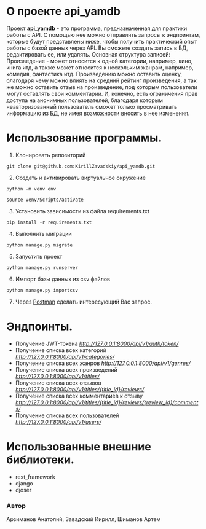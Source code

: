 # О проекте api_yamdb 
Проект **api_yamdb** - это программа, предназначенная для практики работы с API. С помощью нее можно отправлять запросы к эндпоинтам, которые будут представлены ниже, чтобы получить практический опыт работы с базой данных через API. Вы сможете создать запись в БД, редактировать ее, или удалять. Основная структура записей: Произведение - может относится к одной категории, например, кино, книга итд, а также может относится к нескольким жанрам, например, комедия, фантастика итд. Произведению можно оставить оценку, благодаря чему можно влиять на средний рейтинг произведения, а так же можно оставить отзыв на произведение, под которым пользователи могут оставлять свои комментарии. И, конечно, есть ограничения прав доступа на анонимных пользователей, благодаря которым неавторизованный пользователь сможет только просматривать информацию из БД, не имея возможности вносить в нее изменения. 
 
# Использование программы. 
1. Клонировать репозиторий 
```` 
git clone git@github.com:KirillZavadskiy/api_yamdb.git
```` 
2. Cоздать и активировать виртуальное окружение 
```` 
python -m venv env 
```` 
```` 
source venv/Scripts/activate 
```` 
3. Установить зависимости из файла requirements.txt 
```` 
pip install -r requirements.txt 
```` 
4. Выполнить миграции 
```` 
python manage.py migrate 
```` 
5. Запустить проект 
```` 
python manage.py runserver 
```` 
6. Импорт базы данных из csv файлов 
```` 
python manage.py importcsv 
```` 
7. Через [Postman](https://www.postman.com/downloads/) сделать интересующий Вас запрос. 
 
# Эндпоинты. 
- Получение JWT-токена *http://127.0.0.1:8000/api/v1/auth/token/* 
- Получение списка всех категорий *http://127.0.0.1:8000/api/v1/categories/* 
- Получение списка всех жанров *http://127.0.0.1:8000/api/v1/genres/* 
- Получение списка всех произведений *http://127.0.0.1:8000/api/v1/titles/* 
- Получение списка всех отзывов *http://127.0.0.1:8000/api/v1/titles/{title_id}/reviews/* 
- Получение списка всех комментариев к отзыву *http://127.0.0.1:8000/api/v1/titles/{title_id}/reviews/{review_id}/comments/*  
- Получение списка всех пользователей *http://127.0.0.1:8000/api/v1/users/*

# Использованные внешние библиотеки. 
- rest_framework 
- django 
- djoser 

### Автор
Арзиманов Анатолий, Завадский Кирилл, Шиманов Артем
